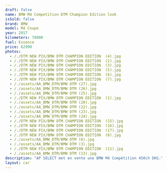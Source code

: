 ```yaml
---
draft: false
name: BMW M4 Competition DTM Champion Edition look
isSold: false
brand: BMW
model: M4 Coupe
year: 2017
kilometers: 78000
fuel: Essence
price: 62990
photos:
  - /./DTM NEW PIX/BMW DTM CHAMPION EDITION  (4).jpg
  - /./DTM NEW PIX/BMW DTM CHAMPION EDITION  (2).jpg
  - /./DTM NEW PIX/BMW DTM CHAMPION EDITION  (3).jpg
  - /./DTM NEW PIX/BMW DTM CHAMPION EDITION  (5).jpg
  - /./DTM NEW PIX/BMW DTM CHAMPION EDITION  (6).jpg
  - /./DTM NEW PIX/BMW DTM CHAMPION EDITION  (7).jpg
  - /./assets/AA_BMW_DTM/BMW DTM (27).jpg
  - /./assets/AA_BMW_DTM/BMW DTM (26).jpg
  - /./assets/AA_BMW_DTM/BMW DTM (25).jpg
  - /./DTM NEW PIX/BMW DTM CHAMPION EDITION  (1).jpg
  - /./assets/AA_BMW_DTM/BMW DTM (20).jpg
  - /./assets/AA_BMW_DTM/BMW DTM (22).jpg
  - /./assets/AA_BMW_DTM/BMW DTM (23).jpg
  - /./assets/AA_BMW_DTM/BMW DTM (24).jpg
  - /./DTM NEW PIX/BMW DTM CHAMPION EDITION  (15).jpg
  - /./DTM NEW PIX/BMW DTM CHAMPION EDITION  (16).jpg
  - /./DTM NEW PIX/BMW DTM CHAMPION EDITION  (17).jpg
  - /./DTM NEW PIX/BMW DTM CHAMPION EDITION  (8).jpg
  - /./assets/AA_BMW_DTM/BMW DTM (6).jpg
  - /./assets/AA_BMW_DTM/BMW DTM (3).jpg
  - /./DTM NEW PIX/BMW DTM CHAMPION EDITION  (11).jpg
  - /./assets/AA_BMW_DTM/BMW DTM (13).jpg
description: "AP SELECT met en vente une BMW M4 Compétition 450ch DKG.\nModèle du 07/2017 avec 66990km.\n\nCouleur alpinweiss, intérieur Cuir entendu Merino Schwarz / Surpiqûres Blanc.\n\nCarte grise française sans malus \U0001F1EB\U0001F1F7\n\nLe véhicule est en parfait état avec historique limpide.\n\nRemplacement du freinage avant et 4 pneus neuf montés pour la vente.\n\nÉquipements ///M Performance installés en seconde monte :\n- Échappement MPerf\n- Volant Led carbon Alcantara MPerf\n- Kit deco DTM edition\n- Lame avant carbon MPerf\n- Splitter avant carbon MPerf\n- Aileron carbon MPerf\n- Pack intérieur carbon MPerf\n\nÉquipements et options :\n- Pack compétition\n- Boîte DKG7\n- Jantes 20\" Style 666M\n- Châssis M Adaptatif\n- Radars de stationnement avant/arrière\n- Caméra\n- Alarme antivol\n- Système Hi-fi Harman Kardon\n- Toit Carbone\n- Retroviseurs rabattables electriquement et anti-éblouissement\n- Sièges électriques et chauffants\n- Feux de route anti-éblouissement\n- Pack advanced Full LED\n- Detecteur de pluie et allumage automatique des projecteurs\n- Climatisation 3 zones\n- Regulateur de vitesse\n- Navigation multimedia Professional\n- Affichage Tête Haute HUD couleur\n- Indicateur de limitation de vitesse\n- Vitrage calorifuge\n- Shadow line brillant\n- Kit éclairage\n- Ciel de pavillon Anthracite\n\nDisponible et visible sur RDV pour acheteur sérieux.\n\nPossibilité d’un garantie 3 mois avec 6 ou 12 mois en supplément.\n\nRéalisation des démarches d'immatriculation.\n\nAP SELECT c'est des solutions de courtage et conciergerie sur mesure pour profiter librement de sa passion et de son patrimoine.\n\nPrenez le volant, AP SELECT s'occupe du reste."
layout: car
---
```


